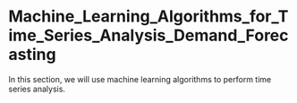 # Machine_Learning_Algorithms_for_Time_Series_Analysis_Demand_Forecasting
 In this section, we will use machine learning algorithms to perform time series analysis.
